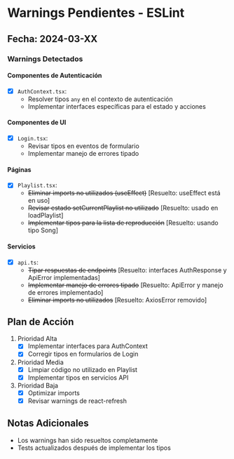 # Warnings Pendientes - ESLint

## Fecha: 2024-03-XX

### Warnings Detectados

#### Componentes de Autenticación
- [x] `AuthContext.tsx`: 
  - Resolver tipos `any` en el contexto de autenticación
  - Implementar interfaces específicas para el estado y acciones

#### Componentes de UI
- [x] `Login.tsx`:
  - Revisar tipos en eventos de formulario
  - Implementar manejo de errores tipado

#### Páginas
- [x] `Playlist.tsx`:
  - ~~Eliminar imports no utilizados (useEffect)~~ [Resuelto: useEffect está en uso]
  - ~~Revisar estado setCurrentPlaylist no utilizado~~ [Resuelto: usado en loadPlaylist]
  - ~~Implementar tipos para la lista de reproducción~~ [Resuelto: usando tipo Song]

#### Servicios
- [x] `api.ts`:
  - ~~Tipar respuestas de endpoints~~ [Resuelto: interfaces AuthResponse y ApiError implementadas]
  - ~~Implementar manejo de errores tipado~~ [Resuelto: ApiError y manejo de errores implementado]
  - ~~Eliminar imports no utilizados~~ [Resuelto: AxiosError removido]

## Plan de Acción

1. Prioridad Alta
   - [x] Implementar interfaces para AuthContext
   - [x] Corregir tipos en formularios de Login

2. Prioridad Media
   - [x] Limpiar código no utilizado en Playlist
   - [x] Implementar tipos en servicios API

3. Prioridad Baja
   - [x] Optimizar imports
   - [x] Revisar warnings de react-refresh

## Notas Adicionales
- Los warnings han sido resueltos completamente
- Tests actualizados después de implementar los tipos

